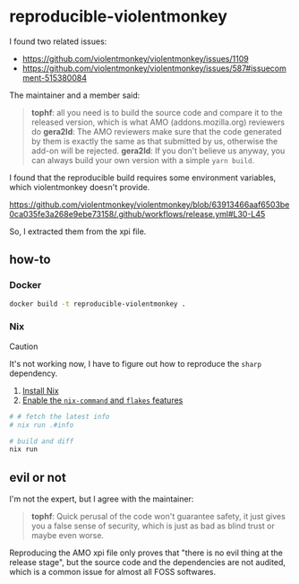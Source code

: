 # reproducible-violentmonkey

I found two related issues:

- https://github.com/violentmonkey/violentmonkey/issues/1109
- https://github.com/violentmonkey/violentmonkey/issues/587#issuecomment-515380084

The maintainer and a member said:

> **tophf**: all you need is to build the source code and compare it to the released version, which is what AMO (addons.mozilla.org) reviewers do
> **gera2ld**: The AMO reviewers make sure that the code generated by them is exactly the same as that submitted by us, otherwise the add-on will be rejected.
> **gera2ld**: If you don't believe us anyway, you can always build your own version with a simple `yarn build`.

I found that the reproducible build requires some environment variables, which violentmonkey doesn't provide.

https://github.com/violentmonkey/violentmonkey/blob/63913466aaf6503be0ca035fe3a268e9ebe73158/.github/workflows/release.yml#L30-L45

So, I extracted them from the xpi file.

## how-to

### Docker

```sh
docker build -t reproducible-violentmonkey .
```

### Nix

> [!CAUTION]
> It's not working now, I have to figure out how to reproduce the `sharp` dependency.

1. [Install Nix](https://nixos.org/download/)
2. [Enable the `nix-command` and `flakes` features](https://wiki.nixos.org/wiki/Flakes)

```sh
# # fetch the latest info
# nix run .#info

# build and diff
nix run
```

## evil or not

I'm not the expert, but I agree with the maintainer:

> **tophf**: Quick perusal of the code won't guarantee safety, it just gives you a false sense of security, which is just as bad as blind trust or maybe even worse.

Reproducing the AMO xpi file only proves that "there is no evil thing at the release stage", but the source code and the dependencies are not audited, which is a common issue for almost all FOSS softwares.
